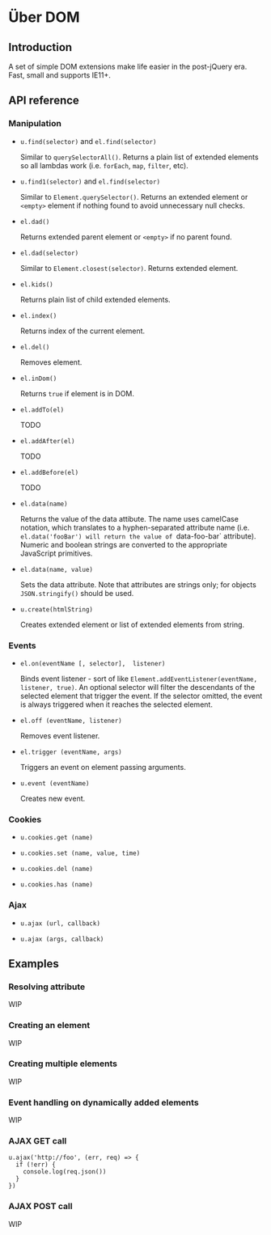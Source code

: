 # Über  DOM

## Introduction

A set of simple DOM extensions make life easier in the post-jQuery era. Fast, small and supports IE11+.

## API reference

### Manipulation

* `u.find(selector)` and `el.find(selector)`

  Similar to `querySelectorAll()`. Returns a plain list of extended elements so all lambdas work (i.e. `forEach`, `map`, `filter`, etc).

* `u.find1(selector)` and `el.find(selector)`

  Similar to `Element.querySelector()`. Returns an extended element or `<empty>` element if nothing found to avoid unnecessary null checks.

* `el.dad()`

  Returns extended parent element or `<empty>` if no parent found.

* `el.dad(selector)`

  Similar to `Element.closest(selector)`. Returns extended element.

* `el.kids()`

  Returns plain list of child extended elements.

* `el.index()`

  Returns index of the current element.

* `el.del()`

  Removes element.

* `el.inDom()`

  Returns `true` if element is in DOM.

* `el.addTo(el)`

  TODO

* `el.addAfter(el)`

  TODO

* `el.addBefore(el)`

  TODO

* `el.data(name)`

  Returns the value of the data attibute. The name uses camelCase notation, which translates to a hyphen-separated attribute name (i.e. `el.data('fooBar') will return the value of `data-foo-bar` attribute). Numeric and boolean strings are converted to the appropriate JavaScript primitives.

* `el.data(name, value)`

  Sets the data attribute. Note that attributes are strings only; for objects `JSON.stringify()` should be used.

* `u.create(htmlString)`

  Creates extended element or list of extended elements from string.

### Events

* `el.on(eventName [, selector],  listener)`

  Binds event listener - sort of like `Element.addEventListener(eventName, listener, true)`. An optional selector will filter the descendants of the selected element that trigger the event. If the selector omitted, the event is always triggered when it reaches the selected element.

* `el.off (eventName, listener)`

  Removes event listener.

* `el.trigger (eventName, args)`

  Triggers an event on element passing arguments.

* `u.event (eventName)`

  Creates new event.

### Cookies

* `u.cookies.get (name)`

* `u.cookies.set (name, value, time)`

* `u.cookies.del (name)`

* `u.cookies.has (name)`

### Ajax

* `u.ajax (url, callback)`

* `u.ajax (args, callback)`

## Examples

### Resolving attribute

WIP

### Creating an element

WIP

### Creating multiple elements

WIP

### Event handling on dynamically added elements

WIP

### AJAX GET call

```
u.ajax('http://foo', (err, req) => {
  if (!err) {
    console.log(req.json())
  }
})
```

### AJAX POST call

WIP